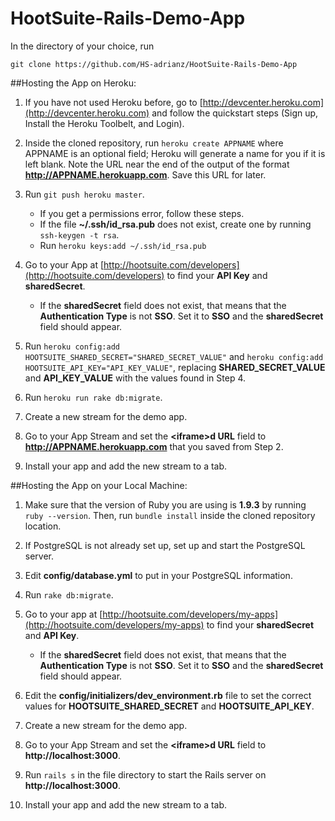HootSuite-Rails-Demo-App
========================

In the directory of your choice, run

`git clone https://github.com/HS-adrianz/HootSuite-Rails-Demo-App`

##Hosting the App on Heroku:

1. If you have not used Heroku before, go to [http://devcenter.heroku.com](http://devcenter.heroku.com) and follow the quickstart steps (Sign up, Install the Heroku Toolbelt, and Login).

2. Inside the cloned repository, run `heroku create APPNAME` where APPNAME is an optional field; Heroku will generate a name for you if it is left blank. Note the URL near the end of the output of the format **http://APPNAME.herokuapp.com**. Save this URL for later.

3. Run `git push heroku master`.
    * If you get a permissions error, follow these steps.
    * If the file **~/.ssh/id_rsa.pub** does not exist, create one by running `ssh-keygen -t rsa`.
    * Run `heroku keys:add ~/.ssh/id_rsa.pub`

4. Go to your App at [http://hootsuite.com/developers](http://hootsuite.com/developers) to find your **API Key** and **sharedSecret**.
    * If the **sharedSecret** field does not exist, that means that the **Authentication Type** is not **SSO**. Set it to **SSO** and the **sharedSecret** field should appear.

5. Run `heroku config:add HOOTSUITE_SHARED_SECRET="SHARED_SECRET_VALUE"` and `heroku config:add HOOTSUITE_API_KEY="API_KEY_VALUE"`, replacing **SHARED\_SECRET\_VALUE** and **API\_KEY\_VALUE** with the values found in Step 4.

6. Run `heroku run rake db:migrate`.

7. Create a new stream for the demo app.

8. Go to your App Stream and set the **&lt;iframe&gt;d URL** field to **http://APPNAME.herokuapp.com** that you saved from Step 2.

9. Install your app and add the new stream to a tab.

##Hosting the App on your Local Machine:

1. Make sure that the version of Ruby you are using is **1.9.3** by running `ruby --version`. Then, run `bundle install` inside the cloned repository location.

2. If PostgreSQL is not already set up, set up and start the PostgreSQL server. 

3. Edit **config/database.yml** to put in your PostgreSQL information.

4. Run `rake db:migrate`.

5. Go to your app at [http://hootsuite.com/developers/my-apps](http://hootsuite.com/developers/my-apps) to find your **sharedSecret** and **API Key**.
    * If the **sharedSecret** field does not exist, that means that the **Authentication Type** is not **SSO**. Set it to **SSO** and the **sharedSecret** field should appear.

6. Edit the **config/initializers/dev_environment.rb** file to set the correct values for **HOOTSUITE\_SHARED\_SECRET** and **HOOTSUITE\_API\_KEY**.

7. Create a new stream for the demo app.

8. Go to your App Stream and set the **&lt;iframe&gt;d URL** field to **http://localhost:3000**.

9. Run `rails s` in the file directory to start the Rails server on **http://localhost:3000**.

10. Install your app and add the new stream to a tab.
